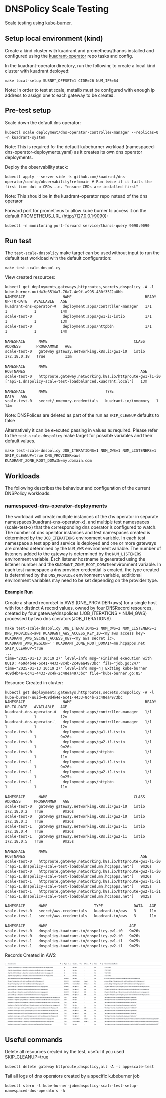 # DNSPolicy Scale Testing

Scale testing using [kube-burner](https://kube-burner.github.io/kube-burner/latest).

## Setup local environment (kind)

Create a kind cluster with kuadrant and prometheus/thanos installed and configured using the [kuadrant-operator](https://github.com/Kuadrant/kuadrant-operator) repo tasks and config.

In the kuadrant-operator directory, run the following to create a local kind cluster with kuadrant deployed:
```shell
make local-setup SUBNET_OFFSET=1 CIDR=26 NUM_IPS=64
```
Note: In order to test at scale, metallb must be configured with enough ip address to assign one to each gateway to be created.  

## Pre-test setup

Scale down the default dns operator:
```shell
kubectl scale deployment/dns-operator-controller-manager --replicas=0 -n kuadrant-system
```
Note: This is required for the default kubeburner workload (namespaced-dns-operator-deployments.yaml) as it creates its own dns operator deployments.

Deploy the observability stack:
```shell
kubectl apply --server-side -k github.com/kuadrant/dns-operator/config/observability?ref=main # Run twice if it fails the first time dut o CRDs i.e. "ensure CRDs are installed first"
```
Note: This should be in the kuadrant-operator repo instead of the dns operator

Forward port for prometheus to allow kube burner to access it on the default PROMETHEUS_URL (http://127.0.0.1:9090):
```shell
kubectl -n monitoring port-forward service/thanos-query 9090:9090
```

## Run test 

The `test-scale-dnspolicy` make target can be used without input to run the default test workload with the default configuration:  

```shell
make test-scale-dnspolicy
```

View created resources:
```shell
kubectl get deployments,gateways,httproutes,secrets,dnspolicy -A -l kube-burner-uuid=3e6516a7-76a7-4e9f-a995-480f3512a8bb
NAMESPACE                 NAME                                 READY   UP-TO-DATE   AVAILABLE   AGE
kuadrant-dns-operator-0   deployment.apps/controller-manager   1/1     1            1           14m
scale-test-0              deployment.apps/gw1-i0-istio         1/1     1            1           13m
scale-test-0              deployment.apps/httpbin              1/1     1            1           14m

NAMESPACE      NAME                                       CLASS   ADDRESS       PROGRAMMED   AGE
scale-test-0   gateway.gateway.networking.k8s.io/gw1-i0   istio   172.18.0.18   True         13m

NAMESPACE      NAME                                                      HOSTNAMES                                                    AGE
scale-test-0   httproute.gateway.networking.k8s.io/httproute-gw1-l1-i0   ["api-1.dnspolicy-scale-test-loadbalanced.kuadrant.local"]   13m

NAMESPACE      NAME                          TYPE                   DATA   AGE
scale-test-0   secret/inmemory-credentials   kuadrant.io/inmemory   1      14m
```
Note: DNSPolices are deleted as part of the run as `SKIP_CLEANUP` defaults to false

Alternatively it can be executed passing in values as required. Please refer to the `test-scale-dnspolicy` make target for possible variables and their default values.
```shell
make test-scale-dnspolicy JOB_ITERATIONS=1 NUM_GWS=1 NUM_LISTENERS=1 SKIP_CLEANUP=true DNS_PROVIDER=aws KUADRANT_ZONE_ROOT_DOMAIN=my.domain.com
```

## Workloads

The following describes the behaviour and configuration of the current DNSPolicy workloads.

### namespaced-dns-operator-deployments

The workload will create multiple instances of the dns operator in separate namespaces(kuadrant-dns-operator-x), and multiple test namespaces (scale-test-x) that the corresponding dns operator is configured to watch. 
The number of dns operator instances and test namespaces created is determined by the `JOB_ITERATIONS` environment variable. 
In each test namespace a test app and service is deployed and one or more gateways are created determined by the `NUM_GWS` environment variable. 
The number of listeners added to the gateway is determined by the `NUM_LISTENERS` environment variable. 
Each listener hostname is generated using the listener number and the `KUADRANT_ZONE_ROOT_DOMAIN` environment variable.
In each test namespace a dns provider credential is created, the type created is determined by the `DNS_PROVIDER` environment variable, additional environment variables may need to be set depending on the provider type.

#### Example Run

Create a shared recordset in AWS (DNS_PROVIDER=aws) for a single host with four distinct A record values, owned by four DNSRecord resources, created by four gateway/dnspolices (JOB_ITERATIONS * NUM_GWS) processed by two dns operators(JOB_ITERATIONS). 

```shell
make test-scale-dnspolicy JOB_ITERATIONS=2 NUM_GWS=2 NUM_LISTENERS=1 DNS_PROVIDER=aws KUADRANT_AWS_ACCESS_KEY_ID=<my aws access key> KUADRANT_AWS_SECRET_ACCESS_KEY=<my aws secret id>. KUADRANT_AWS_REGION='' KUADRANT_ZONE_ROOT_DOMAIN=mn.hcpapps.net SKIP_CLEANUP=true
...
time="2025-01-13 10:19:27" level=info msg="Finished execution with UUID: 469d4b4e-6c41-4433-8c4b-2c48ea4973bc" file="job.go:247"
time="2025-01-13 10:19:27" level=info msg="👋 Exiting kube-burner 469d4b4e-6c41-4433-8c4b-2c48ea4973bc" file="kube-burner.go:85"
```

Resource Created in cluster:

```shell
kubectl get deployments,gateways,httproutes,secrets,dnspolicy -A -l kube-burner-uuid=469d4b4e-6c41-4433-8c4b-2c48ea4973bc
NAMESPACE                 NAME                                 READY   UP-TO-DATE   AVAILABLE   AGE
kuadrant-dns-operator-0   deployment.apps/controller-manager   1/1     1            1           12m
kuadrant-dns-operator-1   deployment.apps/controller-manager   1/1     1            1           12m
scale-test-0              deployment.apps/gw1-i0-istio         1/1     1            1           9m26s
scale-test-0              deployment.apps/gw2-i0-istio         1/1     1            1           9m26s
scale-test-0              deployment.apps/httpbin              1/1     1            1           11m
scale-test-1              deployment.apps/gw1-i1-istio         1/1     1            1           9m26s
scale-test-1              deployment.apps/gw2-i1-istio         1/1     1            1           9m25s
scale-test-1              deployment.apps/httpbin              1/1     1            1           11m

NAMESPACE      NAME                                       CLASS   ADDRESS      PROGRAMMED   AGE
scale-test-0   gateway.gateway.networking.k8s.io/gw1-i0   istio   172.18.0.2   True         9m26s
scale-test-0   gateway.gateway.networking.k8s.io/gw2-i0   istio   172.18.0.3   True         9m26s
scale-test-1   gateway.gateway.networking.k8s.io/gw1-i1   istio   172.18.0.4   True         9m26s
scale-test-1   gateway.gateway.networking.k8s.io/gw2-i1   istio   172.18.0.5   True         9m25s

NAMESPACE      NAME                                                      HOSTNAMES                                                    AGE
scale-test-0   httproute.gateway.networking.k8s.io/httproute-gw1-l1-i0   ["api-1.dnspolicy-scale-test-loadbalanced.mn.hcpapps.net"]   9m26s
scale-test-0   httproute.gateway.networking.k8s.io/httproute-gw2-l1-i0   ["api-1.dnspolicy-scale-test-loadbalanced.mn.hcpapps.net"]   9m26s
scale-test-1   httproute.gateway.networking.k8s.io/httproute-gw1-l1-i1   ["api-1.dnspolicy-scale-test-loadbalanced.mn.hcpapps.net"]   9m25s
scale-test-1   httproute.gateway.networking.k8s.io/httproute-gw2-l1-i1   ["api-1.dnspolicy-scale-test-loadbalanced.mn.hcpapps.net"]   9m25s

NAMESPACE      NAME                     TYPE              DATA   AGE
scale-test-0   secret/aws-credentials   kuadrant.io/aws   3      11m
scale-test-1   secret/aws-credentials   kuadrant.io/aws   3      11m

NAMESPACE      NAME                                     AGE
scale-test-0   dnspolicy.kuadrant.io/dnspolicy-gw1-i0   9m26s
scale-test-0   dnspolicy.kuadrant.io/dnspolicy-gw2-i0   9m26s
scale-test-1   dnspolicy.kuadrant.io/dnspolicy-gw1-i1   9m25s
scale-test-1   dnspolicy.kuadrant.io/dnspolicy-gw2-i1   9m25s
```

Records Created in AWS:

![img.png](img.png)

## Useful commands

Delete all resources created by the test, useful if you used SKIP_CLEANUP=true
```shell
kubectl delete gateway,httproute,dnspolicy,all -A -l app=scale-test
```

Tail all logs of dns operators created by a specific kubeburner job
```shell
kubectl stern -l kube-burner-job=dnspolicy-scale-test-setup-namespaced-dns-operators -A
```
